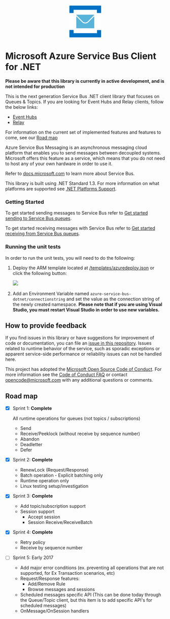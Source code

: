 ﻿<p align="center">
  <img src="service-bus.png" alt="Microsoft Azure Relay" width="100"/>
</p>

# Microsoft Azure Service Bus Client for .NET

**Please be aware that this library is currently in active development, and is not intended for production**

This is the next generation Service Bus .NET client library that focuses on Queues & Topics. If you are looking for Event Hubs and Relay clients, follow the below links:
* [Event Hubs](https://github.com/azure/azure-event-hubs-dotnet)
* [Relay](https://github.com/azure/azure-relay-dotnet)
 
For information on the current set of implemented features and features to come, see our [Road map](#road-map)

Azure Service Bus Messaging is an asynchronous messaging cloud platform that enables you to send messages between decoupled systems. Microsoft offers this feature as a service, which means that you do not need to host any of your own hardware in order to use it.

Refer to [docs.microsoft.com](https://azure.microsoft.com/services/service-bus/) to learn more about Service Bus.

This library is built using .NET Standard 1.3. For more information on what platforms are supported see [.NET Platforms Support](https://docs.microsoft.com/en-us/dotnet/articles/standard/library#net-platforms-support).

### Getting Started

To get started sending messages to Service Bus refer to [Get started sending to Service Bus queues](./samples/SendSample/readme.md).

To get started receiving messages with Service Bus refer to [Get started receiving from Service Bus queues](./samples/ReceiveSample/readme.md).  

### Running the unit tests 

In order to run the unit tests, you will need to do the following:

1. Deploy the ARM template located at [/templates/azuredeploy.json](/templates/azuredeploy.json) or click the following button:

    <a href="https://portal.azure.com/#create/Microsoft.Template/uri/https%3A%2F%2Fraw.githubusercontent.com%2FAzure%2Fazure-service-bus-dotnet%2Fmaster%2Ftemplates%2Fazuredeploy.json" target="_blank">
        <img src="http://azuredeploy.net/deploybutton.png"/>
    </a>

1. Add an Environment Variable named `azure-service-bus-dotnet/connectionstring` and set the value as the connection string of the newly created namespace. **Please note that if you are using Visual Studio, you must restart Visual Studio in order to use new variables.**

## How to provide feedback

If you find issues in this library or have suggestions for improvement of code or documentation, you can file an [issue in this repository](https://github.com/Azure/azure-service-bus-dotnet/issues). Issues related to runtime behavior of the service, such as 
sporadic exceptions or apparent service-side performance or reliability issues can not be handled here.

This project has adopted the [Microsoft Open Source Code of Conduct](https://opensource.microsoft.com/codeofconduct/). For more information see the [Code of Conduct FAQ](https://opensource.microsoft.com/codeofconduct/faq/) or contact [opencode@microsoft.com](mailto:opencode@microsoft.com) with any additional questions or comments.

## Road map

- [x] Sprint 1: **Complete**

  All runtime operations for queues (not topics / subscriptions)
    * Send
    * Receive/Peeklock (without receive by sequence number)
    * Abandon
    * Deadletter
    * Defer
  
- [x] Sprint 2: **Complete**
  * RenewLock (Request/Response)
  * Batch operation  - Explicit batching only
  * Runtime operation only
  * Linux testing setup/investigation

- [x] Sprint 3: **Complete**
  * Add topic/subscription support
  * Session support
    * Accept session
    * Session Receive/ReceiveBatch
	
- [x] Sprint 4: **Complete**
  * Retry policy
  * Receive by sequence number

- [ ] Sprint 5: Early 2017
  * Add major error conditions (ex. preventing all operations that are not supported, for Ex Transaction scenarios, etc)
  * Request/Response features:
      * Add/Remove Rule
      * Browse messages and sessions
  * Scheduled messages specific API (This can be done today through the Queue/Topic client, but this item is to add specific API's for scheduled messages)
  * OnMessage/OnSession handlers
